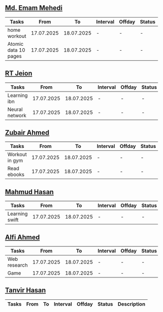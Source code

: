 ## [Md. Emam Mehedi](https://github.com/mdemammehedi-159)
|Tasks|From|To|Interval|Offday|Status|Description|
|-------|--|--|--------|------|------|-----------|
|home workout           | 17.07.2025| 18.07.2025|-|-|-|-|
|Atomic data   10 pages | 17.07.2025| 18.07.2025|-|-|-|-|
## [RT Jeion](https://github.com/RT-Jeion)
|Tasks|From|To|Interval|Offday|Status|Description|
|-------|--|--|--------|------|------|-----------|
|Learning ibn            | 17.07.2025| 18.07.2025|-|-|-|-|
|Neural network          | 17.07.2025| 18.07.2025|-|-|-|-|
## [Zubair Ahmed](https://github.com/zubair-rex)
|Tasks|From|To|Interval|Offday|Status|Description|
|-------|--|--|--------|------|------|-----------|
|Workout in gym       | 17.07.2025| 18.07.2025|-|-|-|-|
|Read ebooks          | 17.07.2025| 18.07.2025|-|-|-|-|
## [Mahmud Hasan](https://github.com/mahmud1223)
|Tasks|From|To|Interval|Offday|Status|Description|
|-------|--|--|--------|------|------|-----------|
|Learning swift | 17.07.2025| 18.07.2025|-|-|-|-|
## [Alfi Ahmed](https://github.com/alfiahmed160)
|Tasks|From|To|Interval|Offday|Status|Description|
|-------|--|--|--------|------|------|-----------|
|Web research        | 17.07.2025| 18.07.2025|-|-|-|-|
|Game                | 17.07.2025| 18.07.2025|-|-|-|-|
## [Tanvir Hasan](https://github.com/tanvir7hasan)
|Tasks|From|To|Interval|Offday|Status|Description|
|-------|--|--|--------|------|------|-----------|

